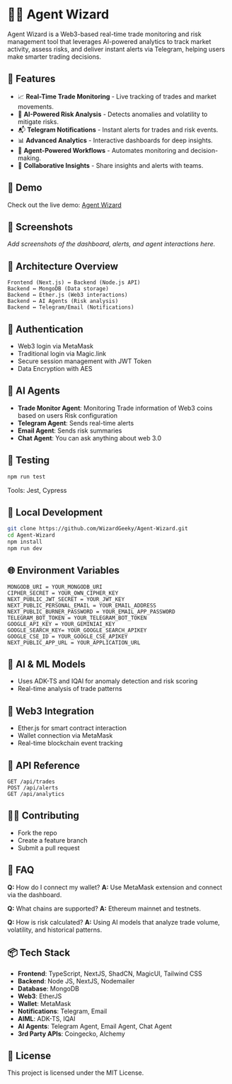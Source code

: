 
# 🧙‍♂️ Agent Wizard

Agent Wizard is a Web3-based real-time trade monitoring and risk management tool that leverages AI-powered analytics to track market activity, assess risks, and deliver instant alerts via Telegram, helping users make smarter trading decisions.

## 🚀 Features
- 📈 **Real-Time Trade Monitoring** - Live tracking of trades and market movements.
- 🧠 **AI-Powered Risk Analysis** - Detects anomalies and volatility to mitigate risks.
- 📬 **Telegram Notifications** - Instant alerts for trades and risk events.
- 📊 **Advanced Analytics** - Interactive dashboards for deep insights.
- 🤖 **Agent-Powered Workflows** - Automates monitoring and decision-making.
- 👥 **Collaborative Insights** - Share insights and alerts with teams.

## 🧪 Demo
Check out the live demo: [Agent Wizard](https://agent-wizard.vercel.app)

## 📸 Screenshots
_Add screenshots of the dashboard, alerts, and agent interactions here._

## 🧩 Architecture Overview
```
Frontend (Next.js) ↔ Backend (Node.js API)
Backend ↔ MongoDB (Data storage)
Backend ↔ Ether.js (Web3 interactions)
Backend ↔ AI Agents (Risk analysis)
Backend ↔ Telegram/Email (Notifications)
```

## 🔐 Authentication
- Web3 login via MetaMask
- Traditional login via Magic.link
- Secure session management with JWT Token
- Data Encryption with AES

## 🧠 AI Agents
- **Trade Monitor Agent**: Monitoring Trade information of Web3 coins based on users Risk configuration
- **Telegram Agent**: Sends real-time alerts
- **Email Agent**: Sends risk summaries
- **Chat Agent**: You can ask anything about web 3.0

## 🧪 Testing
```bash
npm run test
```
Tools: Jest, Cypress

## 🧰 Local Development
```bash
git clone https://github.com/WizardGeeky/Agent-Wizard.git
cd Agent-Wizard
npm install
npm run dev
```

## 🌐 Environment Variables
```env
MONGODB_URI = YOUR_MONGODB_URI
CIPHER_SECRET = YOUR_OWN_CIPHER_KEY
NEXT_PUBLIC_JWT_SECRET = YOUR_JWT_KEY
NEXT_PUBLIC_PERSONAL_EMAIL = YOUR_EMAIL_ADDRESS
NEXT_PUBLIC_BURNER_PASSWORD = YOUR_EMAIL_APP_PASSWORD
TELEGRAM_BOT_TOKEN = YOUR_TELEGRAM_BOT_TOKEN
GOOGLE_API_KEY = YOUR_GEMINIAI_KEY
GOOGLE_SEARCH_KEY= YOUR_GOOGLE_SEARCH_APIKEY
GOOGLE_CSE_ID = YOUR_GOOGLE_CSE_APIKEY
NEXT_PUBLIC_APP_URL = YOUR_APPLICATION_URL
```

## 🧠 AI & ML Models
- Uses ADK-TS and IQAI for anomaly detection and risk scoring
- Real-time analysis of trade patterns

## 📡 Web3 Integration
- Ether.js for smart contract interaction
- Wallet connection via MetaMask
- Real-time blockchain event tracking

## 🧾 API Reference
```http
GET /api/trades
POST /api/alerts
GET /api/analytics
```

## 🧑‍💻 Contributing
- Fork the repo
- Create a feature branch
- Submit a pull request

## 🙋 FAQ
**Q:** How do I connect my wallet?
**A:** Use MetaMask extension and connect via the dashboard.

**Q:** What chains are supported?
**A:** Ethereum mainnet and testnets.

**Q:** How is risk calculated?
**A:** Using AI models that analyze trade volume, volatility, and historical patterns.

## 📦 Tech Stack
- **Frontend**: TypeScript, NextJS, ShadCN, MagicUI, Tailwind CSS
- **Backend**: Node JS, NextJS, Nodemailer
- **Database**: MongoDB
- **Web3**: EtherJS
- **Wallet**: MetaMask
- **Notifications**: Telegram, Email
- **AIML**: ADK-TS, IQAI
- **AI Agents**: Telegram Agent, Email Agent, Chat Agent
- **3rd Party APIs**: Coingecko, Alchemy

## 📄 License
This project is licensed under the MIT License.


